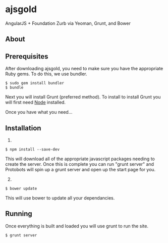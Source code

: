 ajsgold
=======

AngularJS + Foundation Zurb via Yeoman, Grunt, and Bower

## About


## Prerequisites
After downloading ajsgold, you need to make sure you have the appropriate Ruby gems. To do this, we use bundler.

```shell
$ sudo gem install bundler
$ bundle
```

Next you will install Grunt (preferred method). To install to install Grunt you will first need [Node](http://nodejs.org/download/) installed.

Once you have what you need...


## Installation

1.
```shell
$ npm install --save-dev
```

This will download all of the appropriate javascript packages needing to create the server. Once this is complete you can run "grunt server" and Protobots will spin up a grunt server and open up the start page for you.

2.
```shell
$ bower update
```
This will use bower to update all your dependancies.


## Running
Once everything is built and loaded you will use grunt to run the site.

```shell
$ grunt server
```
